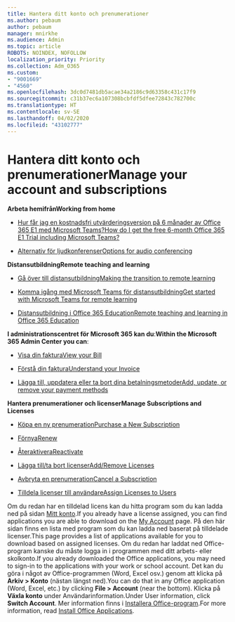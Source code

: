```yaml
---
title: Hantera ditt konto och prenumerationer
ms.author: pebaum
author: pebaum
manager: mnirkhe
ms.audience: Admin
ms.topic: article
ROBOTS: NOINDEX, NOFOLLOW
localization_priority: Priority
ms.collection: Adm_O365
ms.custom:
- "9001669"
- "4560"
ms.openlocfilehash: 3dc0d7481db5acae34a2186c9d63358c431c17f9
ms.sourcegitcommit: c31b37ec6a107308bcbfdf5dfee72843c782700c
ms.translationtype: HT
ms.contentlocale: sv-SE
ms.lasthandoff: 04/02/2020
ms.locfileid: "43102777"
---
```

# <a name="manage-your-account-and-subscriptions"></a><span data-ttu-id="afe66-102">Hantera ditt konto och prenumerationer</span><span class="sxs-lookup"><span data-stu-id="afe66-102">Manage your account and subscriptions</span></span>

<span data-ttu-id="afe66-103">**Arbeta hemifrån**</span><span class="sxs-lookup"><span data-stu-id="afe66-103">**Working from home**</span></span>
- [<span data-ttu-id="afe66-104">Hur får jag en kostnadsfri utvärderingsversion på 6 månader av Office 365 E1 med Microsoft Teams?</span><span class="sxs-lookup"><span data-stu-id="afe66-104">How do I get the free 6-month Office 365 E1 Trial including Microsoft Teams?</span></span>](https://docs.microsoft.com/MicrosoftTeams/e1-trial-license)

- [<span data-ttu-id="afe66-105">Alternativ för ljudkonferenser</span><span class="sxs-lookup"><span data-stu-id="afe66-105">Options for audio conferencing</span></span>](https://docs.microsoft.com/alchemyinsights/options-for-audio-conferencing)

<span data-ttu-id="afe66-106">**Distansutbildning**</span><span class="sxs-lookup"><span data-stu-id="afe66-106">**Remote teaching and learning**</span></span>

- [<span data-ttu-id="afe66-107">Gå över till distansutbildning</span><span class="sxs-lookup"><span data-stu-id="afe66-107">Making the transition to remote learning</span></span>](https://www.microsoft.com/education/remote-learning)

- [<span data-ttu-id="afe66-108">Komma igång med Microsoft Teams för distansutbildning</span><span class="sxs-lookup"><span data-stu-id="afe66-108">Get started with Microsoft Teams for remote learning</span></span>](https://docs.microsoft.com/MicrosoftTeams/remote-learning-edu)

- [<span data-ttu-id="afe66-109">Distansutbildning i Office 365 Education</span><span class="sxs-lookup"><span data-stu-id="afe66-109">Remote teaching and learning in Office 365 Education</span></span>](https://docs.microsoft.com/MicrosoftTeams/remote-learning-edu)

<span data-ttu-id="afe66-110">**I administrationscentret för Microsoft 365 kan du**:</span><span class="sxs-lookup"><span data-stu-id="afe66-110">**Within the Microsoft 365 Admin Center you can**:</span></span> 

- [<span data-ttu-id="afe66-111">Visa din faktura</span><span class="sxs-lookup"><span data-stu-id="afe66-111">View your Bill</span></span>](https://docs.microsoft.com/microsoft-365/commerce/billing-and-payments/view-your-bill-or-invoice) 

- [<span data-ttu-id="afe66-112">Förstå din faktura</span><span class="sxs-lookup"><span data-stu-id="afe66-112">Understand your Invoice</span></span>](https://docs.microsoft.com/microsoft-365/commerce/billing-and-payments/understand-your-invoice)

- [<span data-ttu-id="afe66-113">Lägga till, uppdatera eller ta bort dina betalningsmetoder</span><span class="sxs-lookup"><span data-stu-id="afe66-113">Add, update, or remove your payment methods</span></span>](https://docs.microsoft.com/microsoft-365/commerce/billing-and-payments/add-update-or-remove-credit-card-or-bank-account)

<span data-ttu-id="afe66-114">**Hantera prenumerationer och licenser**</span><span class="sxs-lookup"><span data-stu-id="afe66-114">**Manage Subscriptions and Licenses**</span></span> 

- [<span data-ttu-id="afe66-115">Köpa en ny prenumeration</span><span class="sxs-lookup"><span data-stu-id="afe66-115">Purchase a New Subscription</span></span>](https://docs.microsoft.com/microsoft-365/commerce/subscriptions/upgrade-to-different-plan)

- [<span data-ttu-id="afe66-116">Förnya</span><span class="sxs-lookup"><span data-stu-id="afe66-116">Renew</span></span>](https://docs.microsoft.com/microsoft-365/commerce/subscriptions/renew-your-subscription) 

- [<span data-ttu-id="afe66-117">Återaktivera</span><span class="sxs-lookup"><span data-stu-id="afe66-117">Reactivate</span></span>](https://docs.microsoft.com/microsoft-365/commerce/subscriptions/reactivate-your-subscription)

- [<span data-ttu-id="afe66-118">Lägga till/ta bort licenser</span><span class="sxs-lookup"><span data-stu-id="afe66-118">Add/Remove Licenses</span></span>](https://docs.microsoft.com/microsoft-365/commerce/licenses/buy-licenses)

- [<span data-ttu-id="afe66-119">Avbryta en prenumeration</span><span class="sxs-lookup"><span data-stu-id="afe66-119">Cancel a Subscription</span></span>](https://docs.microsoft.com/microsoft-365/commerce/subscriptions/cancel-your-subscription)

- [<span data-ttu-id="afe66-120">Tilldela licenser till användare</span><span class="sxs-lookup"><span data-stu-id="afe66-120">Assign Licenses to Users</span></span>](https://docs.microsoft.com/microsoft-365/admin/manage/assign-licenses-to-users)

<span data-ttu-id="afe66-121">Om du redan har en tilldelad licens kan du hitta program som du kan ladda ned på sidan [Mitt konto](https://portal.office.com/account/#installs).</span><span class="sxs-lookup"><span data-stu-id="afe66-121">If you already have a license assigned, you can find applications you are able to download on the [My Account](https://portal.office.com/account/#installs) page.</span></span> <span data-ttu-id="afe66-122">På den här sidan finns en lista med program som du kan ladda ned baserat på tilldelade licenser.</span><span class="sxs-lookup"><span data-stu-id="afe66-122">This page provides a list of applications available for you to download based on assigned licenses.</span></span> <span data-ttu-id="afe66-123">Om du redan har laddat ned Office-program kanske du måste logga in i programmen med ditt arbets- eller skolkonto.</span><span class="sxs-lookup"><span data-stu-id="afe66-123">If you already downloaded the Office applications, you may need to sign-in to the applications with your work or school account.</span></span> <span data-ttu-id="afe66-124">Det kan du göra i något av Office-programmen (Word, Excel osv.) genom att klicka på **Arkiv > Konto** (nästan längst ned).</span><span class="sxs-lookup"><span data-stu-id="afe66-124">You can do that in any Office application (Word, Excel, etc.) by clicking **File > Account** (near the bottom).</span></span> <span data-ttu-id="afe66-125">Klicka på **Växla konto** under Användarinformation.</span><span class="sxs-lookup"><span data-stu-id="afe66-125">Under User information, click **Switch Account**.</span></span> <span data-ttu-id="afe66-126">Mer information finns i [Installera Office-program](https://docs.microsoft.com/microsoft-365/admin/setup/install-applications).</span><span class="sxs-lookup"><span data-stu-id="afe66-126">For more information, read [Install Office Applications](https://docs.microsoft.com/microsoft-365/admin/setup/install-applications).</span></span> 
